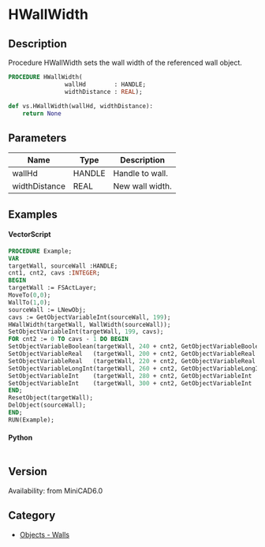 # HWallWidth

## Description
Procedure HWallWidth sets the wall width of the referenced wall object.

```pascal
PROCEDURE HWallWidth(
				wallHd        : HANDLE;
				widthDistance : REAL);
```

```python
def vs.HWallWidth(wallHd, widthDistance):
    return None
```

## Parameters
|Name|Type|Description|
|---|---|---|
|wallHd|HANDLE|Handle to wall.|
|widthDistance|REAL|New wall width.|

## Examples
#### VectorScript ####
```pascal
PROCEDURE Example;
VAR
targetWall, sourceWall :HANDLE;
cnt1, cnt2, cavs :INTEGER;
BEGIN
targetWall := FSActLayer;
MoveTo(0,0);
WallTo(1,0);
sourceWall := LNewObj;
cavs := GetObjectVariableInt(sourceWall, 199);
HWallWidth(targetWall, WallWidth(sourceWall));
SetObjectVariableInt(targetWall, 199, cavs);
FOR cnt2 := 0 TO cavs - 1 DO BEGIN
SetObjectVariableBoolean(targetWall, 240 + cnt2, GetObjectVariableBoolean(sourceWall, 240 + cnt2)); {cavity is pair}
SetObjectVariableReal   (targetWall, 200 + cnt2, GetObjectVariableReal   (sourceWall, 200 + cnt2)); {left offset}
SetObjectVariableReal   (targetWall, 220 + cnt2, GetObjectVariableReal   (sourceWall, 220 + cnt2)); {right offset}
SetObjectVariableLongInt(targetWall, 260 + cnt2, GetObjectVariableLongInt(sourceWall, 260 + cnt2)); {cavity fill}
SetObjectVariableInt    (targetWall, 280 + cnt2, GetObjectVariableInt    (sourceWall, 280 + cnt2)); {pen weight}
SetObjectVariableInt    (targetWall, 300 + cnt2, GetObjectVariableInt    (sourceWall, 300 + cnt2)); {pen style}
END;
ResetObject(targetWall);
DelObject(sourceWall);
END;
RUN(Example);
```
#### Python ####
```python

```

## Version
Availability: from MiniCAD6.0

## Category
* [Objects - Walls](../Categories/Objects%20-%20Walls.md)
